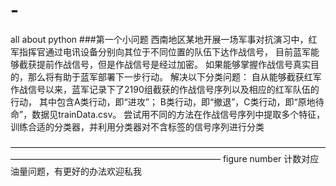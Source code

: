 # -
all about python
###第一个小问题
西南地区某地开展一场军事对抗演习中，红军指挥官通过电讯设备分别向其位于不同位置的队伍下达作战信号，
目前蓝军能够截获提前作战信号，但是作战信号是经过加密。
如果能够掌握作战信号真实目的，那么将有助于蓝军部署下一步行动。
解决以下分类问题：
自从能够截获红军作战信号以来，蓝军记录下了2190组截获的作战信号序列以及相应的红军队伍的行动，
其中包含A类行动，即“进攻”； B类行动，即“撤退”，C类行动，即“原地待命”，数据见trainData.csv。
尝试用不同的方法在作战信号序列中提取多个特征，训练合适的分类器，并利用分类器对不含标签的信号序列进行分类

————————————————————————————————————————————————————————————
figure number 计数对应油量问题，有更好的办法欢迎私我
